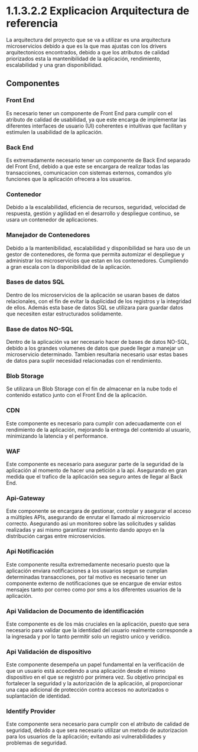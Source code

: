 # 1.1.3.2.2 Explicacion Arquitectura de referencia

La arquitectura del proyecto que se va a utilizar es una arquitectura microservicios debido a que es la que mas ajustas con los drivers arquitectonicos encontrados, debido a que los atributos de calidad priorizados esta la mantenibilidad de la aplicación, rendimiento, escalabilidad y una gran disponibilidad.

## Componentes

### Front End

Es necesario tener un componente de Front End para cumplir con el atributo de calidad de usabilidad, ya que este encarga de implementar las diferentes interfaces de usuario (UI) coherentes e intuitivas que facilitan y estimulen la usabilidad de la aplicación.

### Back End

Es extremadamente necesario tener un componente de Back End separado del Front End, debido a que este se encargara de realizar todas las transacciones, comunicacion con sistemas externos, comandos y/o funciones que la aplicación ofrecera a los usuarios.

### Contenedor

Debido a la escalabilidad, eficiencia de recursos, seguridad, velocidad de respuesta, gestión y agilidad en el desarrollo y despliegue continuo, se usara un contenedor de aplicaciones.
### Manejador de Contenedores

Debido a la mantenibilidad, escalabilidad y disponibilidad se hara uso de un gestor de contenedores, de forma que permita automizar el despliegue y administrar los microservicios que estan en los contenedores. Cumpliendo a gran escala con la disponibilidad de la aplicación.

### Bases de datos SQL

Dentro de los microservicios de la aplicación se usaran bases de datos relacionales, con el fin de evitar la duplicidad de los registros y la integridad de ellos. Además esta base de datos SQL se utilizara para guardar datos que necesiten estar estructurados solidamente.

### Base de datos NO-SQL

Dentro de la aplicación va ser necesario hacer de bases de datos NO-SQL, debido a los grandes volumenes de datos que puede llegar a manejar un microservicio determinado. Tambien resultaria necesario usar estas bases de datos para suplir necesidad relacionadas con el rendimiento. 

### Blob Storage

Se utilizara un Blob Storage con el fin de almacenar en la nube todo el contenido estatico junto con el Front End de la aplicación.
### CDN

Este componente es necesario para cumplir con adecuadamente con el rendimiento de la aplicación, mejorando la entrega del contenido al usuario, minimizando la latencia y el performance.

### WAF

Este componente es necesario para asegurar parte de la seguridad de la aplicación al momento de hacer una petición a la api. Asegurando en gran medida que el trafico de la aplicación sea seguro antes de llegar al Back End.

### Api-Gateway

Este componente se encargara de gestionar, controlar y asegurar el acceso a múltiples APIs, asegurando de enrutar el llamado al microservicio correcto. Asegurando asi un monitoreo sobre las solicitudes y salidas realizadas y asi mismo garantizar rendimiento dando apoyo en la distribución cargas entre microservicios.

### Api Notificación

Este componente resulta extremedamente necesario puesto que la aplicación enviara notificaciones a los usuarios segun se cumplan determinadas transacciones, por tal motivo es necesario tener un componente externo de notificaciones que se encargue de enviar estos mensajes tanto por correo como por sms a los diferentes usuarios de la aplicación.

### Api Validacion de Documento de identificación

Este componente es de los más cruciales en la aplicación, puesto que sera necesario para validar que la identidad del usuario realmente corresponde a la ingresada y por lo tanto permitir solo un registro unico y veridico.

### Api Validación de dispositivo

Este componente desempeña un papel fundamental en la verificación de que un usuario está accediendo a una aplicación desde el mismo dispositivo en el que se registró por primera vez. Su objetivo principal es fortalecer la seguridad y la autorización de la aplicación, al proporcionar una capa adicional de protección contra accesos no autorizados o suplantación de identidad.

### Identify Provider

Este componente sera necesario para cumplir con el atributo de calidad de seguridad, debido a que sera necesario utilizar un metodo de autorizacion para los usuarios de la aplicación; evitando asi vulnerabilidades y problemas de seguridad.

